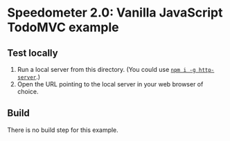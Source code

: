# Speedometer 2.0: Vanilla JavaScript TodoMVC example

## Test locally

1. Run a local server from this directory. (You could use [`npm i -g http-server`](https://github.com/indexzero/http-server).)
2. Open the URL pointing to the local server in your web browser of choice.

## Build

There is no build step for this example.
